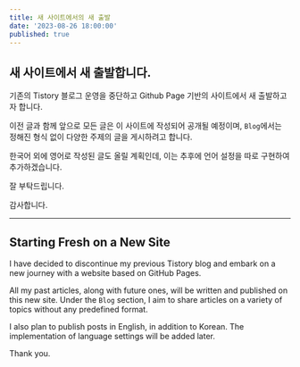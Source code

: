 ```yaml
---
title: 새 사이트에서의 새 출발
date: '2023-08-26 18:00:00'
published: true
---
```




## 새 사이트에서 새 출발합니다.  



기존의 Tistory 블로그 운영을 중단하고 Github Page 기반의 사이트에서 새 출발하고자 합니다.

이전 글과 함께 앞으로 모든 글은 이 사이트에 작성되어 공개될 예정이며, `Blog`에서는 정해진 형식 없이 다양한 주제의 글을 게시하려고 합니다.

한국어 외에 영어로 작성된 글도 올릴 계획인데, 이는 추후에 언어 설정을 따로 구현하여 추가하겠습니다.



잘 부탁드립니다. 

감사합니다.



------



## Starting Fresh on a New Site



I have decided to discontinue my previous Tistory blog and embark on a new journey with a website based on GitHub Pages.

All my past articles, along with future ones, will be written and published on this new site. Under the `Blog` section, I aim to share articles on a variety of topics without any predefined format.

I also plan to publish posts in English, in addition to Korean. The implementation of language settings will be added later.



Thank you.

